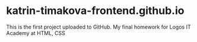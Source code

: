 # katrin-timakova-frontend.github.io
This is the first project uploaded to GitHub. My final homework for Logos IT Academy at HTML, CSS
